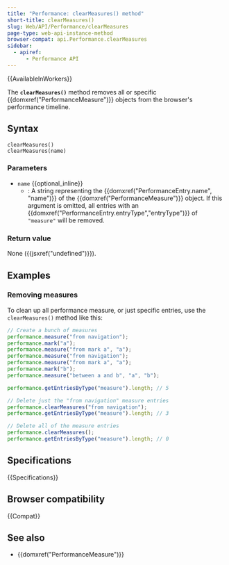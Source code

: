 ```yaml
---
title: "Performance: clearMeasures() method"
short-title: clearMeasures()
slug: Web/API/Performance/clearMeasures
page-type: web-api-instance-method
browser-compat: api.Performance.clearMeasures
sidebar:
  - apiref:
      - Performance API
---
```


{{AvailableInWorkers}}

The **`clearMeasures()`** method removes all or specific {{domxref("PerformanceMeasure")}} objects from the browser's performance timeline.

## Syntax

```js-nolint
clearMeasures()
clearMeasures(name)
```

### Parameters

- `name` {{optional_inline}}
  - : A string representing the {{domxref("PerformanceEntry.name", "name")}} of the {{domxref("PerformanceMeasure")}} object. If this argument is omitted, all entries with an {{domxref("PerformanceEntry.entryType","entryType")}} of `"measure"` will be removed.

### Return value

None ({{jsxref("undefined")}}).

## Examples

### Removing measures

To clean up all performance measure, or just specific entries, use the `clearMeasures()` method like this:

```js
// Create a bunch of measures
performance.measure("from navigation");
performance.mark("a");
performance.measure("from mark a", "a");
performance.measure("from navigation");
performance.measure("from mark a", "a");
performance.mark("b");
performance.measure("between a and b", "a", "b");

performance.getEntriesByType("measure").length; // 5

// Delete just the "from navigation" measure entries
performance.clearMeasures("from navigation");
performance.getEntriesByType("measure").length; // 3

// Delete all of the measure entries
performance.clearMeasures();
performance.getEntriesByType("measure").length; // 0
```

## Specifications

{{Specifications}}

## Browser compatibility

{{Compat}}

## See also

- {{domxref("PerformanceMeasure")}}
